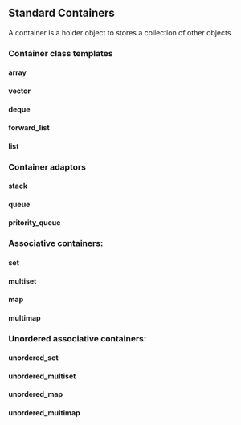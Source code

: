 ## Standard Containers
A container is a holder object to stores a collection of other objects. 

### Container class templates
#### array
#### vector
#### deque
#### forward_list
#### list

### Container adaptors
#### stack
#### queue
#### pritority_queue

### Associative containers:
#### set
#### multiset
#### map
#### multimap

### Unordered associative containers:
#### unordered_set
#### unordered_multiset
#### unordered_map
#### unordered_multimap
